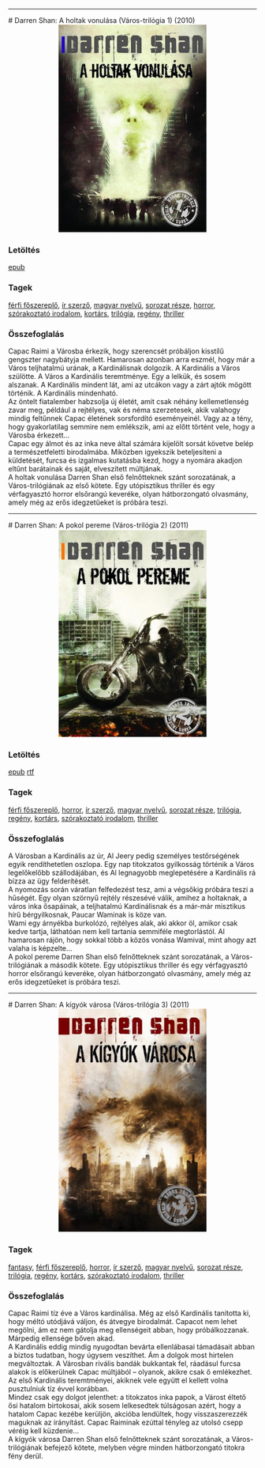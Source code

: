 <hr/>
# <a name="id_277">Darren Shan: A holtak vonulása (Város-trilógia 1) (2010)</a>
<center><img src="https://github.com/BercziSandor/calibre_lib/raw/main/main/Darren%20Shan/A%20holtak%20vonulasa%20%28277%29/cover.jpg" alt="cover" width="300"/></center>

### Letöltés
[epub](https://github.com/BercziSandor/calibre_lib/raw/main/main/Darren%20Shan/A%20holtak%20vonulasa%20%28277%29/A%20holtak%20vonulasa%20-%20Darren%20Shan.epub)

### Tagek
[férfi főszereplő](https://github.com/berczisandor/calibre_lib/blob/main/main/_tags/f%c3%a9rfi%20f%c5%91szerepl%c5%91.md), [ír szerző](https://github.com/berczisandor/calibre_lib/blob/main/main/_tags/%c3%adr%20szerz%c5%91.md), [magyar nyelvű](https://github.com/berczisandor/calibre_lib/blob/main/main/_tags/magyar%20nyelv%c5%b1.md), [sorozat része](https://github.com/berczisandor/calibre_lib/blob/main/main/_tags/sorozat%20r%c3%a9sze.md), [horror](https://github.com/berczisandor/calibre_lib/blob/main/main/_tags/horror.md), [szórakoztató irodalom](https://github.com/berczisandor/calibre_lib/blob/main/main/_tags/sz%c3%b3rakoztat%c3%b3%20irodalom.md), [kortárs](https://github.com/berczisandor/calibre_lib/blob/main/main/_tags/kort%c3%a1rs.md), [trilógia](https://github.com/berczisandor/calibre_lib/blob/main/main/_tags/tril%c3%b3gia.md), [regény](https://github.com/berczisandor/calibre_lib/blob/main/main/_tags/reg%c3%a9ny.md), [thriller](https://github.com/berczisandor/calibre_lib/blob/main/main/_tags/thriller.md)

### Összefoglalás
<div>
<p>Capac ​Raimi a Városba érkezik, hogy szerencsét próbáljon kisstílű gengszter nagybátyja mellett. Hamarosan azonban arra eszmél, hogy már a Város teljhatalmú urának, a Kardinálisnak dolgozik. A Kardinális a Város szülötte. A Város a Kardinális teremtménye. Egy a lelkük, és sosem alszanak. A Kardinális mindent lát, ami az utcákon vagy a zárt ajtók mögött történik. A Kardinális mindenható.<br>Az öntelt fiatalember habzsolja új életét, amit csak néhány kellemetlenség zavar meg, például a rejtélyes, vak és néma szerzetesek, akik valahogy mindig feltűnnek Capac életének sorsfordító eseményeinél. Vagy az a tény, hogy gyakorlatilag semmire nem emlékszik, ami az előtt történt vele, hogy a Városba érkezett…<br>Capac egy álmot és az inka neve által számára kijelölt sorsát követve belép a természetfeletti birodalmába. Miközben igyekszik beteljesíteni a küldetését, furcsa és izgalmas kutatásba kezd, hogy a nyomára akadjon eltűnt barátainak és saját, elveszített múltjának.<br>A holtak vonulása Darren Shan első felnőtteknek szánt sorozatának, a Város-trilógiának az első kötete. Egy utópisztikus thriller és egy vérfagyasztó horror elsőrangú keveréke, olyan hátborzongató olvasmány, amely még az erős idegzetűeket is próbára teszi.</p></div>


<hr/>
# <a name="id_278">Darren Shan: A pokol pereme (Város-trilógia 2) (2011)</a>
<center><img src="https://github.com/BercziSandor/calibre_lib/raw/main/main/Darren%20Shan/A%20Pokol%20Pereme%20%28278%29/cover.jpg" alt="cover" width="300"/></center>

### Letöltés
[epub](https://github.com/BercziSandor/calibre_lib/raw/main/main/Darren%20Shan/A%20Pokol%20Pereme%20%28278%29/A%20pokol%20pereme%20-%20Darren%20Shan.epub) 
 [rtf](https://github.com/BercziSandor/calibre_lib/raw/main/main/Darren%20Shan/A%20Pokol%20Pereme%20%28278%29/A%20pokol%20pereme%20-%20Darren%20Shan.rtf)

### Tagek
[férfi főszereplő](https://github.com/berczisandor/calibre_lib/blob/main/main/_tags/f%c3%a9rfi%20f%c5%91szerepl%c5%91.md), [horror](https://github.com/berczisandor/calibre_lib/blob/main/main/_tags/horror.md), [ír szerző](https://github.com/berczisandor/calibre_lib/blob/main/main/_tags/%c3%adr%20szerz%c5%91.md), [magyar nyelvű](https://github.com/berczisandor/calibre_lib/blob/main/main/_tags/magyar%20nyelv%c5%b1.md), [sorozat része](https://github.com/berczisandor/calibre_lib/blob/main/main/_tags/sorozat%20r%c3%a9sze.md), [trilógia](https://github.com/berczisandor/calibre_lib/blob/main/main/_tags/tril%c3%b3gia.md), [regény](https://github.com/berczisandor/calibre_lib/blob/main/main/_tags/reg%c3%a9ny.md), [kortárs](https://github.com/berczisandor/calibre_lib/blob/main/main/_tags/kort%c3%a1rs.md), [szórakoztató irodalom](https://github.com/berczisandor/calibre_lib/blob/main/main/_tags/sz%c3%b3rakoztat%c3%b3%20irodalom.md), [thriller](https://github.com/berczisandor/calibre_lib/blob/main/main/_tags/thriller.md)

### Összefoglalás
<div>
<p>A ​Városban a Kardinális az úr, Al Jeery pedig személyes testőrségének egyik rendíthetetlen oszlopa. Egy nap titokzatos gyilkosság történik a Város legelőkelőbb szállodájában, és Al legnagyobb meglepetésére a Kardinális rá bízza az ügy felderítését.<br>A nyomozás során váratlan felfedezést tesz, ami a végsőkig próbára teszi a hűségét. Egy olyan szörnyű rejtély részesévé válik, amihez a holtaknak, a város inka ősapáinak, a teljhatalmú Kardinálisnak és a már-már misztikus hírű bérgyilkosnak, Paucar Waminak is köze van.<br>Wami egy árnyékba burkolózó, rejtélyes alak, aki akkor öl, amikor csak kedve tartja, láthatóan nem kell tartania semmiféle megtorlástól. Al hamarosan rájön, hogy sokkal több a közös vonása Wamival, mint ahogy azt valaha is képzelte…<br>A pokol pereme Darren Shan első felnőtteknek szánt sorozatának, a Város-trilógiának a második kötete. Egy utópisztikus thriller és egy vérfagyasztó horror elsőrangú keveréke, olyan hátborzongató olvasmány, amely még az erős idegzetűeket is próbára teszi.</p></div>


<hr/>
# <a name="id_279">Darren Shan: A kígyók városa (Város-trilógia 3) (2011)</a>
<center><img src="https://github.com/BercziSandor/calibre_lib/raw/main/main/Darren%20Shan/A%20Kigyok%20Varosa%20%28279%29/cover.jpg" alt="cover" width="300"/></center>

### Tagek
[fantasy](https://github.com/berczisandor/calibre_lib/blob/main/main/_tags/fantasy.md), [férfi főszereplő](https://github.com/berczisandor/calibre_lib/blob/main/main/_tags/f%c3%a9rfi%20f%c5%91szerepl%c5%91.md), [horror](https://github.com/berczisandor/calibre_lib/blob/main/main/_tags/horror.md), [ír szerző](https://github.com/berczisandor/calibre_lib/blob/main/main/_tags/%c3%adr%20szerz%c5%91.md), [magyar nyelvű](https://github.com/berczisandor/calibre_lib/blob/main/main/_tags/magyar%20nyelv%c5%b1.md), [sorozat része](https://github.com/berczisandor/calibre_lib/blob/main/main/_tags/sorozat%20r%c3%a9sze.md), [trilógia](https://github.com/berczisandor/calibre_lib/blob/main/main/_tags/tril%c3%b3gia.md), [regény](https://github.com/berczisandor/calibre_lib/blob/main/main/_tags/reg%c3%a9ny.md), [kortárs](https://github.com/berczisandor/calibre_lib/blob/main/main/_tags/kort%c3%a1rs.md), [szórakoztató irodalom](https://github.com/berczisandor/calibre_lib/blob/main/main/_tags/sz%c3%b3rakoztat%c3%b3%20irodalom.md), [thriller](https://github.com/berczisandor/calibre_lib/blob/main/main/_tags/thriller.md)

### Összefoglalás
<div>
<p>Capac ​Raimi tíz éve a Város kardinálisa. Még az első Kardinális tanította ki, hogy méltó utódjává váljon, és átvegye birodalmát. Capacot nem lehet megölni, ám ez nem gátolja meg ellenségeit abban, hogy próbálkozzanak. Márpedig ellensége bőven akad.<br>A Kardinális eddig mindig nyugodtan bevárta ellenlábasai támadásait abban a biztos tudatban, hogy úgysem veszíthet. Ám a dolgok most hirtelen megváltoztak. A Városban rivális bandák bukkantak fel, ráadásul furcsa alakok is előkerülnek Capac múltjából – olyanok, akikre csak ő emlékezhet. Az első Kardinális teremtményei, akiknek vele együtt el kellett volna pusztulniuk tíz évvel korábban.<br>Mindez csak egy dolgot jelenthet: a titokzatos inka papok, a Várost éltető ősi hatalom birtokosai, akik sosem lelkesedtek túlságosan azért, hogy a hatalom Capac kezébe kerüljön, akcióba lendültek, hogy visszaszerezzék maguknak az irányítást. Capac Raiminak ezúttal tényleg az utolsó csepp véréig kell küzdenie…<br>A kígyók városa Darren Shan első felnőtteknek szánt sorozatának, a Város-trilógiának befejező kötete, melyben végre minden hátborzongató titokra fény derül.</p></div>


